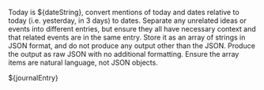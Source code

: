 Today is ${dateString}, convert mentions of today and dates relative to today (i.e. yesterday, in 3 days) to dates. Separate any unrelated ideas or events into different entries, but ensure they all have necessary context and that related events are in the same entry. Store it as an array of strings in JSON format, and do not produce any output other than the JSON. Produce the output as raw JSON with no additional formatting. Ensure the array items are natural language, not JSON objects.

${journalEntry}
